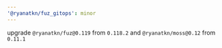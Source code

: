 ```yaml
---
'@ryanatkn/fuz_gitops': minor
---
```


upgrade `@ryanatkn/fuz@0.119` from `0.118.2` and `@ryanatkn/moss@0.12` from `0.11.1`
